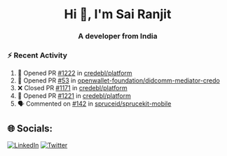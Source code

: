 <h1 align="center">Hi 👋, I'm Sai Ranjit</h1>
<h3 align="center">A developer from India</h3>

### :zap: Recent Activity

<!--START_SECTION:activity-->
1. 💪 Opened PR [#1222](https://github.com/credebl/platform/pull/1222) in [credebl/platform](https://github.com/credebl/platform)
2. 💪 Opened PR [#53](https://github.com/openwallet-foundation/didcomm-mediator-credo/pull/53) in [openwallet-foundation/didcomm-mediator-credo](https://github.com/openwallet-foundation/didcomm-mediator-credo)
3. ❌ Closed PR [#1171](https://github.com/credebl/platform/pull/1171) in [credebl/platform](https://github.com/credebl/platform)
4. 💪 Opened PR [#1221](https://github.com/credebl/platform/pull/1221) in [credebl/platform](https://github.com/credebl/platform)
5. 🗣 Commented on [#142](https://github.com/spruceid/sprucekit-mobile/issues/142#issuecomment-2847609152) in [spruceid/sprucekit-mobile](https://github.com/spruceid/sprucekit-mobile)
<!--END_SECTION:activity-->

## 🌐 Socials:
[![LinkedIn](https://img.shields.io/badge/LinkedIn-%230077B5.svg?logo=linkedin&logoColor=white)](https://linkedin.com/in/sairanjit) [![Twitter](https://img.shields.io/badge/Twitter-%231DA1F2.svg?logo=Twitter&logoColor=white)](https://twitter.com/sairanjit_) 
